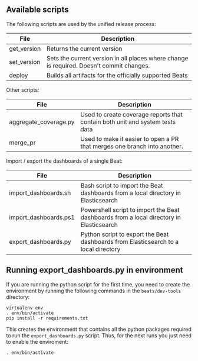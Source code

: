 Available scripts
-----------------


The following scripts are used by the unified release process:

| File                 | Description |
|----------------------|-------------|
| get_version          | Returns the current version |
| set_version          | Sets the current version in all places where change is required. Doesn't commit changes. |
| deploy               | Builds all artifacts for the officially supported Beats |



Other scripts:


| File                 | Description |
|----------------------|-------------|
| aggregate_coverage.py | Used to create coverage reports that contain both unit and system tests data |
| merge_pr | Used to make it easier to open a PR that merges one branch into another. |


Import / export the dashboards of a single Beat:

| File                  | Description |
|-----------------------|-------------|
| import_dashboards.sh  | Bash script to import the Beat dashboards from a local directory in Elasticsearch |
| import_dashboards.ps1 | Powershell script to import the Beat dashboards from a local directory in Elasticsearch |
| export_dashboards.py  | Python script to export the Beat dashboards from Elasticsearch to a local directory|

Running export_dashboards.py in environment
----------------------------------------------

If you are running the python script for the first time, you need to create the
environment by running the following commands in the `beats/dev-tools`
directory:

```
virtualenv env
. env/bin/activate
pip install -r requirements.txt
```

This creates the environment that contains all the python packages required to
run the `export_dashboards.py` script. Thus, for the next runs you just need
to enable the enviroment:

```
. env/bin/activate
```
